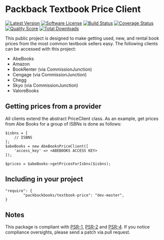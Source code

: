 # Packback Textbook Price Client

[![Latest Version](https://img.shields.io/github/release/Packbackbooks/textbook-prices.svg?style=flat-square)](https://github.com/Packbackbooks/textbook-prices/releases)
[![Software License](https://img.shields.io/badge/license-APACHE%202.0-brightgreen.svg?style=flat-square)](LICENSE.md)
[![Build Status](https://img.shields.io/travis/Packbackbooks/textbook-prices/master.svg?style=flat-square&1)](https://travis-ci.org/Packbackbooks/textbook-prices)
[![Coverage Status](https://img.shields.io/scrutinizer/coverage/g/Packbackbooks/textbook-prices.svg?style=flat-square)](https://scrutinizer-ci.com/g/Packbackbooks/textbook-prices/code-structure)
[![Quality Score](https://img.shields.io/scrutinizer/g/Packbackbooks/textbook-prices.svg?style=flat-square)](https://scrutinizer-ci.com/g/Packbackbooks/textbook-prices)
[![Total Downloads](https://img.shields.io/packagist/dt/Packbackbooks/textbook-prices.svg?style=flat-square)](https://packagist.org/packages/Packbackbooks/textbook-prices)

This public project is designed to make getting used, new, and rental book
prices from the most common textbook sellers easy. The following clients
can be accessed with this project:

- AbeBooks
- Amazon
- BookRenter (via CommissionJunction)
- Cengage (via CommissionJunction)
- Chegg
- Skyo (via CommissionJunction)
- ValoreBooks

## Getting prices from a provider

All clients extend the abstract PriceClient class. As an example, get prices
from Abe Books for a group of ISBNs is done as follows:

```
$isbns = [
    // ISBNS
];
$abeBooks = new AbeBooksPriceClient([
    'access_key' => <ABEBOOKS ACCESS KEY>
]);

$prices = $abeBooks->getPricesForIsbns($isbns);

```

## Including in your project

```
"require": {
        "packbackbooks/textbook-price": "dev-master",
}
```

## Notes

This package is compliant with [PSR-1][], [PSR-2][] and [PSR-4][]. If you notice compliance oversights, please send
a patch via pull request.

[PSR-1]: https://github.com/php-fig/fig-standards/blob/master/accepted/PSR-1-basic-coding-standard.md
[PSR-2]: https://github.com/php-fig/fig-standards/blob/master/accepted/PSR-2-coding-style-guide.md
[PSR-4]: https://github.com/php-fig/fig-standards/blob/master/accepted/PSR-4-autoloader.md


